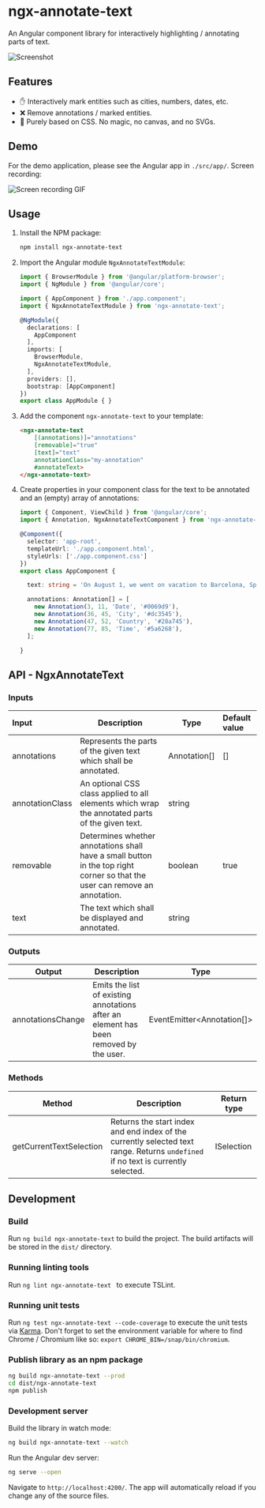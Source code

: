 # ngx-annotate-text

An Angular component library for interactively highlighting / annotating parts of text.

![Screenshot](https://raw.githubusercontent.com/philenius/ngx-annotate-text/master/screenshot.png)

## Features

* :raised_hand: Interactively mark entities such as cities, numbers, dates, etc.
* :x: Remove annotations / marked entities.
* :tada: Purely based on CSS. No magic, no canvas, and no SVGs.



## Demo

For the demo application, please see the Angular app in `./src/app/`. Screen recording:

![Screen recording GIF](https://raw.githubusercontent.com/philenius/ngx-annotate-text/master/screen-recording.gif)

## Usage

1. Install the NPM package:

    ```bash
    npm install ngx-annotate-text
    ```

2. Import the Angular module `NgxAnnotateTextModule`:

    ```typescript
    import { BrowserModule } from '@angular/platform-browser';
    import { NgModule } from '@angular/core';
    
    import { AppComponent } from './app.component';
    import { NgxAnnotateTextModule } from 'ngx-annotate-text';
    
    @NgModule({
      declarations: [
        AppComponent
      ],
      imports: [
        BrowserModule,
        NgxAnnotateTextModule,
      ],
      providers: [],
      bootstrap: [AppComponent]
    })
    export class AppModule { }
    ```

3. Add the component `ngx-annotate-text`  to your template:

    ```html
    <ngx-annotate-text
    	[(annotations)]="annotations"
     	[removable]="true"
    	[text]="text"
    	annotationClass="my-annotation"
    	#annotateText>
    </ngx-annotate-text>
    ```

4. Create properties in your component class for the text to be annotated and an (empty) array of annotations:

    ```typescript
    import { Component, ViewChild } from '@angular/core';
    import { Annotation, NgxAnnotateTextComponent } from 'ngx-annotate-text';
    
    @Component({
      selector: 'app-root',
      templateUrl: './app.component.html',
      styleUrls: ['./app.component.css']
    })
    export class AppComponent {
    
      text: string = 'On August 1, we went on vacation to Barcelona, Spain. Our flight took off at 11:00 am.';
    
      annotations: Annotation[] = [
        new Annotation(3, 11, 'Date', '#0069d9'),
        new Annotation(36, 45, 'City', '#dc3545'),
        new Annotation(47, 52, 'Country', '#28a745'),
        new Annotation(77, 85, 'Time', '#5a6268'),
      ];
    
    }
    ```

    



## API - NgxAnnotateText

### Inputs

| Input           | Description                                                  | Type         | Default value |
| :-------------- | ------------------------------------------------------------ | ------------ | :------------ |
| annotations     | Represents the parts of the given text which shall be annotated. | Annotation[] | []            |
| annotationClass | An optional CSS class applied to all elements which wrap the annotated parts of the given text. | string       |               |
| removable       | Determines whether annotations shall have a small button in the top right corner so that the user can remove an annotation. | boolean      | true          |
| text            | The text which shall be displayed and annotated.             | string       |               |

### Outputs

| Output            | Description                                                  | Type                       |
| ----------------- | ------------------------------------------------------------ | -------------------------- |
| annotationsChange | Emits the list of existing annotations after an element has been removed by the user. | EventEmitter<Annotation[]> |

### Methods

| Method                  | Description                                                  | Return type |
| ----------------------- | ------------------------------------------------------------ | ----------- |
| getCurrentTextSelection | Returns the start index and end index of the currently selected text range. Returns `undefined` if no text is currently selected. | ISelection  |



## Development

### Build

Run `ng build ngx-annotate-text` to build the project. The build artifacts will be stored in the `dist/` directory.

### Running linting tools

Run `ng lint ngx-annotate-text ` to execute TSLint.

### Running unit tests

Run `ng test ngx-annotate-text --code-coverage` to execute the unit tests via [Karma](https://karma-runner.github.io). Don't forget to set the environment variable for where to find Chrome / Chromium like so: `export CHROME_BIN=/snap/bin/chromium`.

### Publish library as an npm package

```bash
ng build ngx-annotate-text --prod
cd dist/ngx-annotate-text
npm publish
```

### Development server

Build the library in watch mode:

 ```bash
ng build ngx-annotate-text --watch
 ```

Run the Angular dev server:

```bash
ng serve --open
```

Navigate to `http://localhost:4200/`. The app will automatically reload if you change any of the source files.